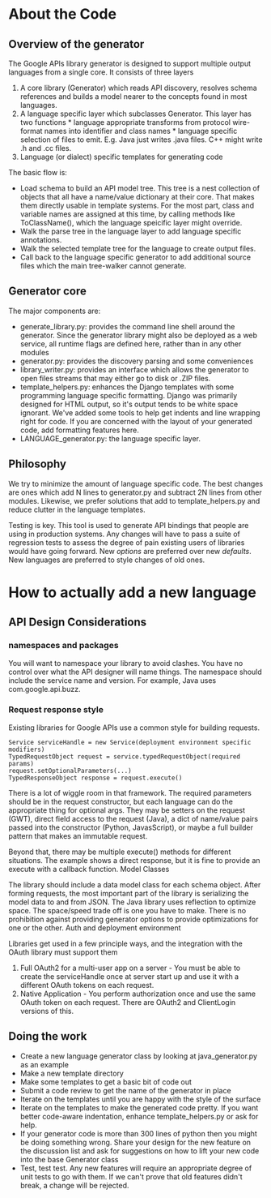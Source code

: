 # About the Code #

## Overview of the generator ##

The Google APIs library generator is designed to support multiple output languages from a single core.  It consists of three layers
  1. A core library (Generator) which reads API discovery, resolves schema references and builds a model nearer to the concepts found in most languages.
  1. A language specific layer which subclasses Generator. This layer has two functions
    * language appropriate transforms from protocol wire-format names into identifier and class names
    * language specific selection of files to emit. E.g. Java just writes .java files. C++ might write .h and .cc files.
  1. Language (or dialect) specific templates for generating code


The basic flow is:
  * Load schema to build an API model tree. This tree is a nest collection of objects that all have a name/value dictionary at their core. That makes them directly usable in template systems.  For the most part, class and variable names are assigned at this time, by calling methods like ToClassName(), which the language speicific layer might override.
  * Walk the parse tree in the language layer to add language specific annotations.
  * Walk the selected template tree for the language to create output files.
  * Call back to the language specific generator to add additional source files which the main tree-walker cannot generate.


## Generator core ##

The major components are:
  * generate\_library.py: provides the command line shell around the generator. Since the generator library might also be deployed as a web service, all runtime flags are defined here, rather than in any other modules
  * generator.py: provides the discovery parsing and some conveniences
  * library\_writer.py: provides an interface which allows the generator to open files streams that may either go to disk or .ZIP files.
  * template\_helpers.py: enhances the Django templates with some programming language specific formatting. Django was primarily designed for HTML output, so it's output tends to be white space ignorant. We've added some tools to help get indents and line wrapping right for code. If you are concerned with the layout of your generated code, add formatting features here.
  * LANGUAGE\_generator.py: the language specific layer.

## Philosophy ##

We try to minimize the amount of language specific code. The best changes are ones which add N lines to generator.py and subtract 2N lines from other modules. Likewise, we prefer solutions that add to template\_helpers.py and reduce clutter in the language templates.

Testing is key. This tool is used to generate API bindings that people are using in production systems. Any changes will have to pass a suite of regression tests to assess the degree of pain existing users of libraries would have going forward. New _options_ are preferred over new _defaults_. New languages are preferred to style changes of old ones.


# How to actually add a new language #

## API Design Considerations ##

### namespaces and packages ###

You will want to namespace your library to avoid clashes. You have no control over what the API designer will name things. The namespace should include the service name and version. For example, Java uses com.google.api.buzz.

### Request response style ###

Existing libraries for Google APIs use a common style for building requests.

```
Service serviceHandle = new Service(deployment environment specific modifiers)
TypedRequestObject request = service.typedRequestObject(required params)
request.setOptionalParameters(...)
TypedResponseObject response = request.execute()
```

There is a lot of wiggle room in that framework. The required parameters should be in the request constructor, but each language can do the appropriate thing for optional args. They may be setters on the request (GWT), direct field access to the request (Java), a dict of name/value pairs passed into the constructor (Python, JavasScript), or maybe a full builder pattern that makes an immutable request.

Beyond that, there may be multiple execute() methods for different situations. The example shows a direct response, but it is fine to provide an execute with a callback function.
Model Classes

The library should include a data model class for each schema object. After forming requests, the most important part of the library is serializing the model data to and from JSON.  The Java library uses reflection to optimize space. The space/speed trade off is one you have to make. There is no prohibition against providing generator options to provide optimizations for one or the other.
Auth and deployment environment

Libraries get used in a few principle ways, and the integration with the OAuth library must support them
  1. Full OAuth2 for a multi-user app on a server - You must be able to create the serviceHandle once at server start up and use it with a different OAuth tokens on each request.
  1. Native Application - You perform authorization once and use the same OAuth token on each request.  There are OAuth2 and ClientLogin versions of this.

## Doing the work ##

  * Create a new language generator class by looking at java\_generator.py as an example
  * Make a new template directory
  * Make some templates to get a basic bit of code out
  * Submit a code review to get the name of the generator in place
  * Iterate on the templates until you are happy with the style of the surface
  * Iterate on the templates to make the generated code pretty. If you want better code-aware indentation, enhance template\_helpers.py or ask for help.
  * If your generator code is more than 300 lines of python then you might be doing something wrong. Share your design for the new feature on the discussion list and ask for suggestions on how to lift your new code into the base Generator class
  * Test, test test. Any new features will require an appropriate degree of unit tests to go with them. If we can't prove that old features didn't break, a change will be rejected.